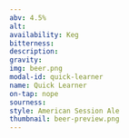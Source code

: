 ```yaml
---
abv: 4.5%
alt:
availability: Keg
bitterness: 
description:
gravity: 
img: beer.png
modal-id: quick-learner
name: Quick Learner
on-tap: nope
sourness: 
style: American Session Ale
thumbnail: beer-preview.png
---
```

